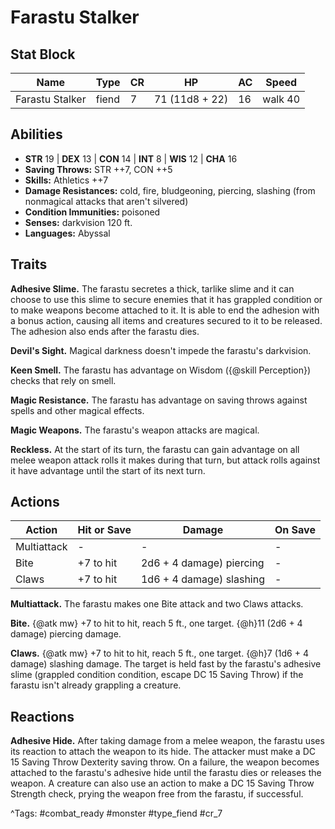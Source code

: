 # Farastu Stalker

## Stat Block

| Name | Type | CR | HP | AC | Speed |
|------|------|----|----|----|-------|
| Farastu Stalker | fiend | 7 | 71 (11d8 + 22) | 16 | walk 40 |

## Abilities

- **STR** 19 | **DEX** 13 | **CON** 14 | **INT** 8 | **WIS** 12 | **CHA** 16
- **Saving Throws:** STR ++7, CON ++5  
- **Skills:** Athletics ++7  
- **Damage Resistances:** cold, fire, bludgeoning, piercing, slashing (from nonmagical attacks that aren't silvered)  
- **Condition Immunities:** poisoned  
- **Senses:** darkvision 120 ft.  
- **Languages:** Abyssal

## Traits

**Adhesive Slime.** The farastu secretes a thick, tarlike slime and it can choose to use this slime to secure enemies that it has grappled condition or to make weapons become attached to it. It is able to end the adhesion with a bonus action, causing all items and creatures secured to it to be released. The adhesion also ends after the farastu dies.

**Devil's Sight.** Magical darkness doesn't impede the farastu's darkvision.

**Keen Smell.** The farastu has advantage on Wisdom ({@skill Perception}) checks that rely on smell.

**Magic Resistance.** The farastu has advantage on saving throws against spells and other magical effects.

**Magic Weapons.** The farastu's weapon attacks are magical.

**Reckless.** At the start of its turn, the farastu can gain advantage on all melee weapon attack rolls it makes during that turn, but attack rolls against it have advantage until the start of its next turn.


## Actions

| Action | Hit or Save | Damage | On Save |
|--------|--------------|--------|----------|
| Multiattack | - | - | - |
| Bite | +7 to hit | 2d6 + 4 damage) piercing | - |
| Claws | +7 to hit | 1d6 + 4 damage) slashing | - |

**Multiattack.** The farastu makes one Bite attack and two Claws attacks.

**Bite.** {@atk mw} +7 to hit to hit, reach 5 ft., one target. {@h}11 (2d6 + 4 damage) piercing damage.

**Claws.** {@atk mw} +7 to hit to hit, reach 5 ft., one target. {@h}7 (1d6 + 4 damage) slashing damage. The target is held fast by the farastu's adhesive slime (grappled condition condition, escape DC 15 Saving Throw) if the farastu isn't already grappling a creature.

## Reactions

**Adhesive Hide.** After taking damage from a melee weapon, the farastu uses its reaction to attach the weapon to its hide. The attacker must make a DC 15 Saving Throw Dexterity saving throw. On a failure, the weapon becomes attached to the farastu's adhesive hide until the farastu dies or releases the weapon. A creature can also use an action to make a DC 15 Saving Throw Strength check, prying the weapon free from the farastu, if successful.



^Tags: #combat_ready #monster #type_fiend #cr_7
